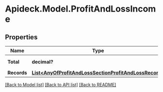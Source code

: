 # Apideck.Model.ProfitAndLossIncome

## Properties

Name | Type | Description | Notes
------------ | ------------- | ------------- | -------------
**Total** | **decimal?** | Total income | 
**Records** | [**List&lt;AnyOfProfitAndLossSectionProfitAndLossRecord&gt;**](AnyOfProfitAndLossSectionProfitAndLossRecord.md) |  | 

[[Back to Model list]](../README.md#documentation-for-models) [[Back to API list]](../README.md#documentation-for-api-endpoints) [[Back to README]](../README.md)

